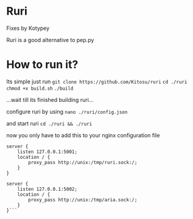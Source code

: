 # Ruri
Fixes by Kotypey

Ruri is a good alternative to pep.py

# How to run it?
Its simple just run
```git clone https://github.com/Kitosu/ruri```
```cd ./ruri```
```chmod +x build.sh```
```./build```

...wait till its finished building ruri...

configure ruri by using
```nano ./ruri/config.json```

and start ruri
```cd ./ruri && ./ruri```

now you only have to add this to your nginx configuration file 

```Ruri
server {
    listen 127.0.0.1:5001;
    location / {
        proxy_pass http://unix:/tmp/ruri.sock:/;
    }
}

server {
    listen 127.0.0.1:5002;
    location / {
        proxy_pass http://unix:/tmp/aria.sock:/;
    }
}```
